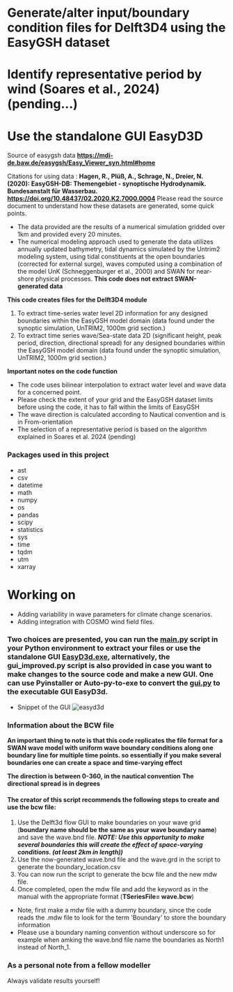 # Generate/alter input/boundary condition files for Delft3D4 using the EasyGSH dataset
# Identify representative period by wind (Soares et al., 2024) (pending...)
# Use the standalone GUI EasyD3D


Source of easygsh data  **https://mdi-de.baw.de/easygsh/Easy_Viewer_syn.html#home**

Citations for using data : **Hagen, R., Plüß, A., Schrage, N., Dreier, N. (2020): EasyGSH-DB: Themengebiet - synoptische Hydrodynamik. Bundesanstalt für Wasserbau. https://doi.org/10.48437/02.2020.K2.7000.0004**
Please read the source document to understand how these datasets are generated, some quick points.
* The data provided are the results of a numerical simulation gridded over 1km and provided every 20 minutes. 
* The numerical modeling approach used to generate the data utilizes annually updated bathymetry, tidal dynamics simulated by the Untrim2 modeling system, using tidal constituents at the open boundaries (corrected for external surge), waves computed using a combination of the model UnK (Schneggenburger et al., 2000) and SWAN for near-shore physical processes. **This code does not extract SWAN-generated data**

**This code creates files for the Delft3D4 module**
1) To extract time-series water level 2D information for any designed boundaries within the EasyGSH model domain  (data found under the synoptic simulation, UnTRIM2, 1000m grid section.)
2) To extract time series wave/Sea-state data 2D (significant height, peak period, direction, directional spread) for any designed boundaries within the EasyGSH model domain (data found under the synoptic simulation, UnTRIM2, 1000m grid section.)

**Important notes on the code function**
* The code uses bilinear interpolation to extract water level and wave data for a concerned point.
* Please check the extent of your grid and the EasyGSH dataset limits before using the code, it has to fall within the limits of EasyGSH
* The wave direction is calculated according to Nautical convention and is in From-orientation
* The selection of a representative period is based on the algorithm explained in Soares et al. 2024 (pending)

### Packages used in this project

* ast
* csv 
* datetime
* math
* numpy 
* os
* pandas
* scipy
* statistics
* sys 
* time
* tqdm
* utm 
* xarray


# Working on

* Adding variability in wave parameters for climate change scenarios. 
* Adding integration with COSMO wind field files.


### Two choices are presented, you can run the <ins>main.py</ins> script in your Python environment to extract your files or use the standalone GUI <ins>EasyD3d.exe</ins>, alternatively, the gui_improved.py script is also provided in case you want to make changes to the source code and make a new GUI. One can use Pyinstaller or Auto-py-to-exe to convert the <ins>gui.py</ins> to the executable GUI EasyD3d. 

* Snippet of the GUI
![easyd3d](https://github.com/capt-clay10/bct-bcw-mdw-grd_to_CSV_file_generator-for-EasyGSH-Delft3D/assets/98163811/4a652544-84f0-40bb-b9bb-f176ae528d7c)



### Information about the BCW file

**An important thing to note is that this code replicates the file format for a SWAN wave model with uniform wave boundary conditions along one boundary line for multiple time points. so essentially if you make several boundaries one can create a space and time-varying effect**

**The direction is between 0-360, in the nautical convention**
**The directional spread is in degrees**

#### The creator of this script recommends the following steps to create and use the bcw file:

1) Use the Delft3d flow GUI to make boundaries on your wave grid (**boundary name should be the same as your wave boundary name**) and save the wave.bnd file. ***NOTE: Use this opportunity to make several boundaries this will create the effect of space-varying conditions. (at least 2km in length))***
2) Use the now-generated wave.bnd file and the wave.grd in the script to generate the boundary_location.csv
3) You can now run the script to generate the bcw file and the new mdw file.
4) Once completed, open the mdw file and add the keyword as in the manual with the appropriate format (**TSeriesFile= wave.bcw**)

* Note, first make a mdw file with a dummy boundary, since the code reads the .mdw file to look for the term 'Boundary' to store the boundary information
* Please use a boundary naming convention without underscore so for example when amking the wave.bnd file name the boundaries as North1 instead of North_1. 

### As a personal note from a fellow modeller ###
Always validate results yourself!
